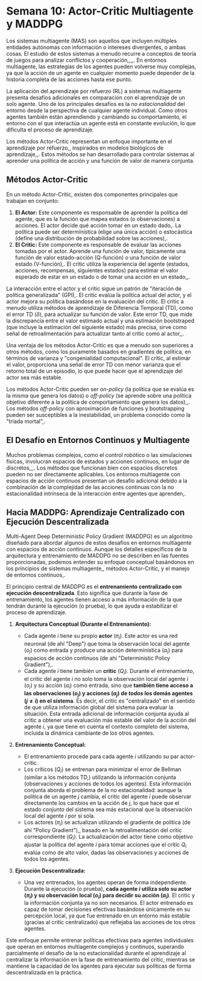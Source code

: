 # Semana 10: Actor-Critic Multiagente y MADDPG

Los sistemas multiagente (MAS) son aquellos que incluyen múltiples entidades autónomas con información o intereses divergentes, o ambas cosas. El estudio de estos sistemas a menudo recurre a conceptos de teoría de juegos para analizar conflictos y cooperación,,,,. En entornos multiagente, las estrategias de los agentes pueden volverse muy complejas, ya que la acción de un agente en cualquier momento puede depender de la historia completa de las acciones hasta ese punto.

La aplicación del aprendizaje por refuerzo (RL) a sistemas multiagente presenta desafíos adicionales en comparación con el aprendizaje de un solo agente. Uno de los principales desafíos es la *no estacionalidad* del entorno desde la perspectiva de cualquier agente individual. Como otros agentes también están aprendiendo y cambiando su comportamiento, el entorno con el que interactúa un agente está en constante evolución, lo que dificulta el proceso de aprendizaje.

Los métodos Actor-Critic representan un enfoque importante en el aprendizaje por refuerzo,, inspirados en modelos biológicos de aprendizaje,,. Estos métodos se han desarrollado para controlar sistemas al aprender una política de acción y una función de valor de manera conjunta.

## Métodos Actor-Critic

En un método Actor-Critic, existen dos componentes principales que trabajan en conjunto:

1.  **El Actor:** Este componente es responsable de aprender la política del agente, que es la función que mapea estados (o observaciones) a acciones. El actor decide qué acción tomar en un estado dado,. La política puede ser determinística (elige una única acción) o estocástica (define una distribución de probabilidad sobre las acciones),.
2.  **El Critic:** Este componente es responsable de evaluar las acciones tomadas por el actor. Aprende una función de valor, típicamente una función de valor estado-acción (Q-función) o una función de valor estado (V-función),. El critic utiliza la experiencia del agente (estados, acciones, recompensas, siguientes estados) para estimar el valor esperado de estar en un estado o de tomar una acción en un estado,,.

La interacción entre el actor y el critic sigue un patrón de "iteración de política generalizada" (GPI),. El critic evalúa la política actual del actor, y el actor mejora su política basándose en la evaluación del critic. El critic a menudo utiliza métodos de aprendizaje de Diferencia Temporal (TD), como el error TD ($\delta$), para actualizar su función de valor. Este error TD, que mide la discrepancia entre el valor estimado actual y una estimación bootstraped (que incluye la estimación del siguiente estado) más precisa, sirve como señal de retroalimentación para actualizar tanto al critic como al actor,,.

Una ventaja de los métodos Actor-Critic es que a menudo son superiores a otros métodos, como los puramente basados en gradientes de política, en términos de varianza y "congenialidad computacional". El critic, al estimar el valor, proporciona una señal de error TD con menor varianza que el retorno total de un episodio, lo que puede hacer que el aprendizaje del actor sea más estable.

Los métodos Actor-Critic pueden ser *on-policy* (la política que se evalúa es la misma que genera los datos) o *off-policy* (se aprende sobre una política objetivo diferente a la política de comportamiento que genera los datos),,. Los métodos *off-policy* con aproximación de funciones y bootstrapping pueden ser susceptibles a la inestabilidad, un problema conocido como la "triada mortal",.

## El Desafío en Entornos Continuos y Multiagente

Muchos problemas complejos, como el control robótico o las simulaciones físicas, involucran espacios de estados y acciones continuos, en lugar de discretos,,,. Los métodos que funcionan bien con espacios discretos pueden no ser directamente aplicables. Los entornos multiagente con espacios de acción continuos presentan un desafío adicional debido a la combinación de la complejidad de las acciones continuas con la no estacionalidad intrínseca de la interacción entre agentes que aprenden,.

## Hacia MADDPG: Aprendizaje Centralizado con Ejecución Descentralizada

Multi-Agent Deep Deterministic Policy Gradient (MADDPG) es un algoritmo diseñado para abordar algunos de estos desafíos en entornos multiagente con espacios de acción continuos. Aunque los detalles específicos de la arquitectura y entrenamiento de MADDPG no se describen en las fuentes proporcionadas, podemos entender su enfoque conceptual basándonos en los principios de sistemas multiagente,, métodos Actor-Critic, y el manejo de entornos continuos,.

El principio central de MADDPG es el **entrenamiento centralizado con ejecución descentralizada**. Esto significa que durante la fase de entrenamiento, los agentes tienen acceso a más información de la que tendrán durante la ejecución (o prueba), lo que ayuda a estabilizar el proceso de aprendizaje.

1.  **Arquitectura Conceptual (Durante el Entrenamiento):**
    *   Cada agente *i* tiene su propio **actor** ($\pi_i$). Este actor es una red neuronal (de ahí "Deep") que toma la observación local del agente ($o_i$) como entrada y produce una acción determinística ($a_i$) para espacios de acción continuos (de ahí "Deterministic Policy Gradient"),.
    *   Cada agente *i* tiene también un **critic** ($Q_i$). Durante el entrenamiento, el critic del agente *i* no solo toma la observación local del agente *i* ($o_i$) y su acción ($a_i$) como entrada, sino que **también tiene acceso a las observaciones ($o_j$) y acciones ($a_j$) de *todos* los demás agentes ($j \neq i$) en el sistema**. Es decir, el critic es "centralizado" en el sentido de que utiliza información global del sistema para evaluar la situación. Esta entrada adicional de información conjunta ayuda al critic a obtener una evaluación más estable del valor de la acción del agente *i*, ya que tiene en cuenta el contexto completo del sistema, incluida la dinámica cambiante de los otros agentes.

2.  **Entrenamiento Conceptual:**
    *   El entrenamiento procede para cada agente *i* utilizando su par actor-critic.
    *   Los críticos ($Q_i$) se entrenan para minimizar el error de Bellman (similar a los métodos TD,) utilizando la información conjunta (observaciones y acciones de todos los agentes). Esta información conjunta aborda el problema de la no estacionalidad: aunque la política de un agente *j* cambia, el critic del agente *i* puede observar directamente los cambios en la acción de *j*, lo que hace que el estado *conjunto* del sistema sea más estacional que la observación local del agente *i* por sí sola.
    *   Los actores ($\pi_i$) se actualizan utilizando el gradiente de política (de ahí "Policy Gradient"),, basado en la retroalimentación del critic correspondiente ($Q_i$). La actualización del actor tiene como objetivo ajustar la política del agente *i* para tomar acciones que el critic $Q_i$ evalúa como de alto valor, dadas las observaciones y acciones de todos los agentes.

3.  **Ejecución Descentralizada:**
    *   Una vez entrenados, los agentes operan de forma independiente. Durante la ejecución (o prueba), **cada agente *i* utiliza solo su actor ($\pi_i$) y su observación local ($o_i$) para decidir su acción ($a_i$)**. El critic y la información conjunta ya no son necesarios. El actor entrenado es capaz de tomar decisiones efectivas basándose únicamente en su percepción local, ya que fue entrenado en un entorno más estable (gracias al critic centralizado) que reflejaba las acciones de los otros agentes.

Este enfoque permite entrenar políticas efectivas para agentes individuales que operan en entornos multiagente complejos y continuos, superando parcialmente el desafío de la no estacionalidad durante el aprendizaje al centralizar la información en la fase de entrenamiento del critic, mientras se mantiene la capacidad de los agentes para ejecutar sus políticas de forma descentralizada en la práctica.
